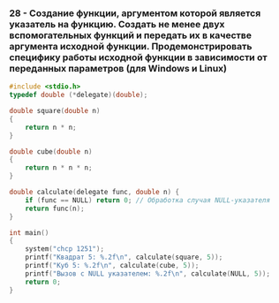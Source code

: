 ### 28 - Создание функции, аргументом которой является указатель на функцию. Создать не менее двух вспомогательных функций и передать их в качестве аргумента исходной функции. Продемонстрировать специфику работы исходной функции в зависимости от переданных параметров (для Windows и Linux)

```C
#include <stdio.h>
typedef double (*delegate)(double);

double square(double n)
{
	return n * n;
}

double cube(double n)
{
	return n * n * n;
}

double calculate(delegate func, double n) {
	if (func == NULL) return 0; // Обработка случая NULL-указателя
	return func(n);
}

int main()
{
	system("chcp 1251");
	printf("Квадрат 5: %.2f\n", calculate(square, 5));
	printf("Куб 5: %.2f\n", calculate(cube, 5));
	printf("Вызов с NULL указателем: %.2f\n", calculate(NULL, 5));
	return 0;
}
```
